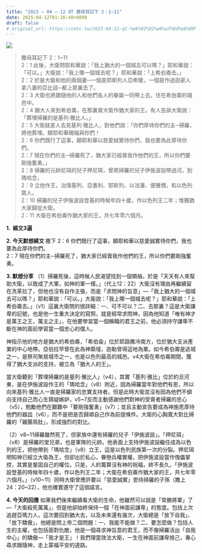 ```yaml
---
title: "2023 – 04 – 12 QT 撒母耳記下 2：1~11"
date: 2025-04-12T01:16:48+0800
draft: false
# original_url: https://cmtc.tw/2023-04-12-qt-%e6%92%92%e6%af%8d%e8%80%b3%e8%a8%98%e4%b8%8b-2%ef%bc%9a111
---
```


![](/images/qt.jpg)
> 撒母耳記下 2：1\~11  
> 2：1 此後，大衛問耶和華說：「我上猶大的一個城去可以嗎？」耶和華說：「可以。」大衛說：「我上哪一個城去呢？」耶和華說：「上希伯崙去。」  
> 2：2 於是大衛和他的兩個妻─一個是耶斯列人亞希暖，一個是作過迦密人拿八妻的亞比該─都上那裏去了。  
> 2：3 大衛也將跟隨他的人和他們各人的眷屬一同帶上去，住在希伯崙的城邑中。  
> 2：4 猶大人來到希伯崙，在那裏膏大衛作猶大家的王。有人告訴大衛說：「葬埋掃羅的是基列‧雅比人。」  
> 2：5 大衛就差人去見基列‧雅比人，對他們說：「你們厚待你們的主─掃羅，將他葬埋。願耶和華賜福與你們！  
> 2：6 你們既行了這事，願耶和華以慈愛誠實待你們，我也要為此厚待你們。  
> 2：7 現在你們的主─掃羅死了，猶大家已經膏我作他們的王，所以你們要剛強奮勇。」  
> 2：8 掃羅的元帥尼珥的兒子押尼珥，曾將掃羅的兒子伊施波設帶過河，到瑪哈念，  
> 2：9 立他作王，治理基列、亞書利、耶斯列、以法蓮、便雅憫，和以色列眾人。  
> 2：10 掃羅的兒子伊施波設登基的時候年四十歲，作以色列王二年；惟獨猶大家歸從大衛。  
> 2：11 大衛在希伯崙作猶大家的王，共七年零六個月。

**1.  經文3遍**

**2. 今天默想經文**
撒下 2：6 你們既行了這事，願耶和華以慈愛誠實待你們，我也要為此厚待你們。  
2：7 現在你們的主─掃羅死了，猶大家已經膏我作他們的王，所以你們要剛強奮勇。

**3. 默想分享**
（1）掃羅死後，這時候人民渴望找到一個領袖，於是「天天有人來幫助大衛，以致成了大軍，如神的軍一樣。」（代上12：22）大衛沒有理由再繼續留在洗革拉了，但他也沒有自作主張，而是「求問神的旨意」—「我上猶大的一個城去可以嗎？」耶和華說：「可以。」大衛說：「我上哪一個城去呢？」耶和華說：「上希伯崙去。」（v1）這裏大衛問的很詳細：一、可不可以？二、去那裏？這是大衛謙卑的記號，也是他一生重大決定的寫照，就是經常求問神，因為他知道「唯有神才是萬王之王，萬主之主」，在他要學習當一個稱職的君王之前，他必須持守謙卑不斷在神的面前學習當一個忠心的僕人。

神指示他的地方是猶大的希伯崙，「希伯侖」位於耶路撒冷南方，位於猶大支派產業的中心地帶。亞伯拉罕曾在此為神築壇，迦勒曾得這地為業。如今希伯崙是逃城之一，是祭司聚居城市之一，也是以色列最高的城邑。v4大衛在希伯崙期間，獲得了猶大支派的支持，被立為「猶大人的王」。

當大衛聽到「葬埋掃羅的是基列‧雅比人」（v4），其實「基列·雅比」位於約旦河東，是在伊施波設作王的「瑪哈念」（v8）附近，因為掃羅當年對他們有恩，所以向來基列·雅比人一直是掃羅家的忠實支持者。但是此時大衛並沒有因為他們不傾向支持自己而心生猜疑嫉妒，v5\~7反而主動感謝他們對神的受膏者掃羅的忠心（v5），勉勵他們在艱難中「要剛強奮勇」（v7）；並且主動宣告要成為神施恩厚待他們的器皿（v6），而不是把是否歸順自己作為前提條件。大衛的心胸寬大對比掃羅的「雞腸鳥肚」，形成強烈的對比。

（2）v8\~11掃羅雖然死了，但家族中還有掃羅的兒子「伊施波設」。「押尼珥」（v8）是掃羅的堂兄弟，也是軍隊的元帥。他表面上支持伊施波設繼任成為以色列的王，把他帶到「瑪哈念」（v8）立王，這是以色列民族第一次的分裂。押尼珥明知神已經立大衛為王，但卻出於私心，眷戀兵權實權，把伊施波設當作傀儡掌控，其實是鞏固自己的權位。只是，人的籌算沒有神的祝福，終不長久。「伊施波設登基的時候年四十歲，作以色列王二年；大衛在希伯崙作猶大家的王，共七年零六個月。」（v10\~11）同時大衛曾應許要以「慈愛誠實」恩待掃羅的子孫（撒上24：20\~22），他也確實遵守了這個諾言。

**4. 今天的回應**
如果我們後來繼續看大衛的生命，他雖然可以說是「常勝將軍」了—「大衛殺死萬萬」，但是他卻始終保持一個「在神面前謙卑」的態度。包括上次追趕亞瑪力人，這次要回到猶大去，以及未來還有幾次，大衛總是「放下自我」、「放下驕傲」，他總是問上帝二個問題：一、我能不能做？二、要怎麼做？包括人生的主權，也包括面對仇敵，他是一個尋求神旨意的君王，而不像掃羅活出「自我中心」的驕傲—「我才是王」！我們理當效法大衛，一生在神面前謙卑捨己，專心尋求跟隨神，走上蒙福平安的道路。
